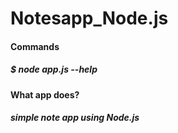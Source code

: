# **Notesapp_Node.js**

#### Commands
##### $ node app.js --help

#### What app does?
##### simple note app using Node.js
